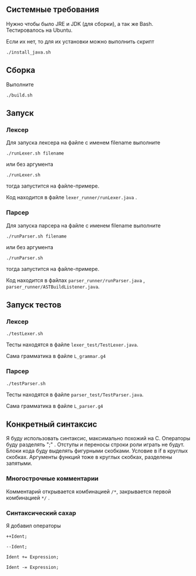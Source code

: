 ## Системные требования
Нужно чтобы было JRE и JDK (для сборки), а так же Bash. Тестировалось на Ubuntu.

Если их нет, то для их установки можно выполнить скрипт

```
./install_java.sh
```

## Сборка
Выполните

```
./build.sh
```

## Запуск
### Лексер

Для запуска лексера на файле с именем filename выполните

```
./runLexer.sh filename
``` 

или без аргумента

```
./runLexer.sh
```
тогда запустится на файле-примере.

Код находится в файле ```lexer_runner/runLexer.java``` .

### Парсер
Для запуска парсера на файле с именем filename выполните

```
./runParser.sh filename
``` 

или без аргумента

```
./runParser.sh
```
тогда запустится на файле-примере.

Код находится в файлах ```parser_runner/runParser.java``` , ```parser_runner/ASTBuildListener.java```.

## Запуск тестов

### Лексер

```
./testLexer.sh
```

Тесты находятся в файле ```lexer_test/TestLexer.java```.

Сама грамматика в файле ```L_grammar.g4```

### Парсер

```
./testParser.sh
```

Тесты находятся в файле ```parser_test/TestParser.java```.

Сама грамматика в файле ```L_parser.g4```

## Конкретный синтаксис

Я буду использовать синтаксис, максимально похожий на C.
Операторы буду разделять ";" . Отступы и переносы строки роли играть не будут.
Блоки кода буду выделять фигурными скобками﻿.
Условие в if  в круглых скобках.
Аргументы функций тоже в круглых скобках, разделены запятыми.

### Многострочные комментарии
Комментарий открывается комбинацией ```/*```, закрывается первой комбинацией ```*/``` .

### Cинтаксический сахар

Я добавил операторы

```
++Ident;
```
```
--Ident;
```
```
Ident += Expression;
```
```
Ident -= Expression;
```
